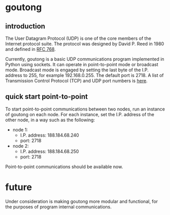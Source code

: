 # goutong

## introduction

The User Datagram Protocol (UDP) is one of the core members of the Internet protocol suite. The protocol was designed by David P. Reed in 1980 and defined in [RFC 768](https://www.ietf.org/rfc/rfc768.txt).

Currently, goutong is a basic UDP communications program implemented in Python using sockets. It can operate in point-to-point mode or broadcast mode. Broadcast mode is engaged by setting the last byte of the I.P. address to 255, for example 192.168.0.255.  The default port is 2718. A list of Transmission Control Protocol (TCP) and UDP port numbers is [here](http://en.wikipedia.org/wiki/List_of_TCP_and_UDP_port_numbers).

## quick start point-to-point

To start point-to-point communications between two nodes, run an instance of goutong on each node. For each instance, set the I.P. address of the other node, in a way such as the following:

- node 1:
    - I.P. address: 188.184.68.240
    - port: 2718
- node 2:
    - I.P. address: 188.184.68.250
    - port: 2718

Point-to-point communications should be available now.

# future

Under consideration is making goutong more modular and functional, for the purposes of program internal communications.
